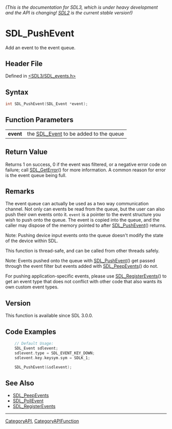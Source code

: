 ###### (This is the documentation for SDL3, which is under heavy development and the API is changing! [SDL2](https://wiki.libsdl.org/SDL2/) is the current stable version!)
# SDL_PushEvent

Add an event to the event queue.

## Header File

Defined in [<SDL3/SDL_events.h>](https://github.com/libsdl-org/SDL/blob/main/include/SDL3/SDL_events.h)

## Syntax

```c
int SDL_PushEvent(SDL_Event *event);

```

## Function Parameters

|               |                                                     |
| ------------- | --------------------------------------------------- |
| **event**     | the [SDL_Event](SDL_Event) to be added to the queue |

## Return Value

Returns 1 on success, 0 if the event was filtered, or a negative error code
on failure; call [SDL_GetError](SDL_GetError)() for more information. A
common reason for error is the event queue being full.

## Remarks

The event queue can actually be used as a two way communication channel.
Not only can events be read from the queue, but the user can also push
their own events onto it. `event` is a pointer to the event structure you
wish to push onto the queue. The event is copied into the queue, and the
caller may dispose of the memory pointed to after
[SDL_PushEvent](SDL_PushEvent)() returns.

Note: Pushing device input events onto the queue doesn't modify the state
of the device within SDL.

This function is thread-safe, and can be called from other threads safely.

Note: Events pushed onto the queue with [SDL_PushEvent](SDL_PushEvent)()
get passed through the event filter but events added with
[SDL_PeepEvents](SDL_PeepEvents)() do not.

For pushing application-specific events, please use
[SDL_RegisterEvents](SDL_RegisterEvents)() to get an event type that does
not conflict with other code that also wants its own custom event types.

## Version

This function is available since SDL 3.0.0.

## Code Examples

```c++
    // Default Usage:
    SDL_Event sdlevent;
    sdlevent.type = SDL_EVENT_KEY_DOWN;
    sdlevent.key.keysym.sym = SDLK_1;

    SDL_PushEvent(&sdlevent);
```

## See Also

- [SDL_PeepEvents](SDL_PeepEvents)
- [SDL_PollEvent](SDL_PollEvent)
- [SDL_RegisterEvents](SDL_RegisterEvents)

----
[CategoryAPI](CategoryAPI), [CategoryAPIFunction](CategoryAPIFunction)

